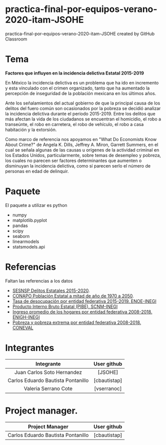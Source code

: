 # practica-final-por-equipos-verano-2020-itam-JSOHE
practica-final-por-equipos-verano-2020-itam-JSOHE created by GitHub Classroom

# Tema
**Factores que influyen en la incidencia delictiva Estatal 2015-2019**

En México la incidencia delictiva es un problema que ha ido en incremento y esta vinculado con el crimen organizado, tanto que ha aumentado la percepción de inseguridad de la población mexicana en los últimos años.

Ante los señalamientos del actual gobierno de que la principal causa de los delitos del fuero común son ocasionados por la pobreza se decidió analizar la incidencia delictiva durante el período 2015-2019. Entre los delitos que más afectan la vida de los ciudadanos se encuentran el homicidio, el robo a transeúnte, el robo en carretera, el robo de vehículo, el robo a casa habitación y la extorsión.

Como marco de referencia nos apoyamos en "What Do Economists Know About Crime?" de Angela K. Dills, Jeffrey A. Miron, Garrett Summers, en el cual se señala algunas de las causas u orígenes de la actividad criminal en los Estados Unidos, particularmente, sobre temas de desempleo y pobreza, los cuales no parecen ser factores determinantes que aumenten o disminuyan la incidencia delictiva, como sí parecen serlo el número de personas en edad de delinquir.

# Paquete
El paquete a utilizar es python

- numpy
- matplotlib.pyplot
- pandas
- scipy
- seaborn
- linearmodels
- statsmodels.api

# Referencias 
Faltan las referencias a los datos
  * [SESNSP Delitos Estatales 2015-2020](https://drive.google.com/file/d/1bTw6UPfW49FKh4dDFefoYMr9skcgkf-0/view?usp=sharing).
  * [CONAPO Población Estatal a mitad de año de 1970 a 2050](http://www.conapo.gob.mx/work/models/CONAPO/Datos_Abiertos/Proyecciones2018/pob_mit_proyecciones.csv).
  * [Tasa de desocupación por entidad federativa 2015-2019. ENOE-INEGI](https://www.inegi.org.mx/programas/enoe/15ymas/)
  * [Producto Interno Bruto Estatal (PIBE). SCNM-INEGI](https://www.inegi.org.mx/sistemas/bie/)
  * [Ingreso promedio de los hogares por entidad federativa 2008-2018. ENIGH-INEGI](https://www.inegi.org.mx/programas/enigh/nc/2018/)
  * [Pobreza y pobreza extrema por entidad federativa 2008-2018. CONEVAL](https://www.coneval.org.mx/Paginas/principal.aspx)

# Integrantes 
|Integrante|User github|
|:--:|:--:|
|Juan Carlos Soto Hernandez|[JSOHE]|
|Carlos Eduardo Bautista Pontanillo|      [cbautistap]|
|Valeria Serrano Cote|       [vserranoc]|

# Project manager. 
|Project Manager|User github|
|:--:|:--:|
|Carlos Eduardo Bautista Pontanillo|[cbautistap]|
